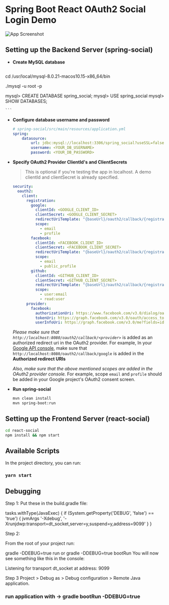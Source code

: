 # Spring Boot React OAuth2 Social Login Demo

![App Screenshot](screenshot.png)

## Setting up the Backend Server (spring-social)

+ **Create MySQL database**

	```bash
cd /usr/local/mysql-8.0.21-macos10.15-x86_64/bin

./mysql -u root -p

mysql> CREATE DATABASE spring_social;
mysql> USE spring_social
mysql> SHOW DATABASES;

	```

+ **Configure database username and password**

	```yml
	# spring-social/src/main/resources/application.yml
	spring:
	    datasource:
	        url: jdbc:mysql://localhost:3306/spring_social?useSSL=false
	        username: <YOUR_DB_USERNAME>
	        password: <YOUR_DB_PASSWORD>
	```





+ **Specify OAuth2 Provider ClientId's and ClientSecrets**
	
	> This is optional if you're testing the app in localhost. A demo clientId and clientSecret is already specified.

	```yml
    security:
      oauth2:
        client:
          registration:
            google:
              clientId: <GOOGLE_CLIENT_ID>
              clientSecret: <GOOGLE_CLIENT_SECRET>
              redirectUriTemplate: "{baseUrl}/oauth2/callback/{registrationId}"
              scope:
                - email
                - profile
            facebook:
              clientId: <FACEBOOK_CLIENT_ID>
              clientSecret: <FACEBOOK_CLIENT_SECRET>
              redirectUriTemplate: "{baseUrl}/oauth2/callback/{registrationId}"
              scope:
                - email
                - public_profile
            github:
              clientId: <GITHUB_CLIENT_ID>
              clientSecret: <GITHUB_CLIENT_SECRET>
              redirectUriTemplate: "{baseUrl}/oauth2/callback/{registrationId}"
              scope:
                - user:email
                - read:user
          provider:
            facebook:
              authorizationUri: https://www.facebook.com/v3.0/dialog/oauth
              tokenUri: https://graph.facebook.com/v3.0/oauth/access_token
              userInfoUri: https://graph.facebook.com/v3.0/me?fields=id,first_name,middle_name,last_name,name,email,verified,is_verified,picture.width(250).height(250)
	```

	*Please make sure that `http://localhost:8080/oauth2/callback/<provider>`* is added as an authorized redirect uri in the OAuth2 provider. For example, In your [Google API console](https://console.developers.google.com/projectselector/apis/credentials?pli=1), make sure that `http://localhost:8080/oauth2/callback/google` is added in the **Authorized redirect URIs**

	*Also, make sure that the above mentioned scopes are added in the OAuth2 provider console.*	For example, scope `email` and `profile` should be added in your Google project's OAuth2 consent screen.

+ **Run spring-social**

	```bash
  mvn clean install
	mvn spring-boot:run
  
	```

## Setting up the Frontend Server (react-social)

```bash
cd react-social
npm install && npm start

```


## Available Scripts

In the project directory, you can run:

### `yarn start`


## Debugging

Step 1:
Put these in the build.gradle file:

tasks.withType(JavaExec) {
    if (System.getProperty('DEBUG', 'false') == 'true') {
        jvmArgs '-Xdebug', '-Xrunjdwp:transport=dt_socket,server=y,suspend=y,address=9099'
    }
}

Step 2:

From the root of your project run:

gradle -DDEBUG=true run or
gradle -DDEBUG=true bootRun
You will now see something like this in the console:

Listening for transport dt_socket at address: 9099

Step 3
Project > Debug as > Debug configuration > Remote Java application.

### run application with ->  gradle bootRun -DDEBUG=true